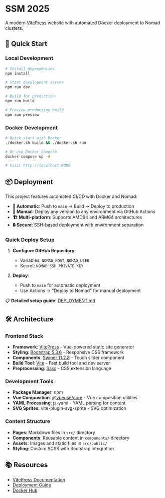 # SSM 2025

A modern [VitePress](https://vitepress.dev/) website with automated Docker deployment to Nomad clusters.

## 🚀 Quick Start

### Local Development

```bash
# Install dependencies
npm install

# Start development server
npm run dev

# Build for production
npm run build

# Preview production build
npm run preview
```

### Docker Development

```bash
# Quick start with Docker
./docker.sh build && ./docker.sh run

# Or use Docker Compose
docker-compose up -d

# Visit http://localhost:8080
```

## 📦 Deployment

This project features automated CI/CD with Docker and Nomad:

- **🔄 Automatic**: Push to `main` → Build → Deploy to production
- **🎯 Manual**: Deploy any version to any environment via GitHub Actions
- **🏗️ Multi-platform**: Supports AMD64 and ARM64 architectures
- **🔒 Secure**: SSH-based deployment with environment separation

### Quick Deploy Setup

1. **Configure GitHub Repository**:
   - Variables: `NOMAD_HOST`, `NOMAD_USER`
   - Secret: `NOMAD_SSH_PRIVATE_KEY`

2. **Deploy**:
   - Push to `main` for automatic deployment
   - Use Actions → "Deploy to Nomad" for manual deployment

📋 **Detailed setup guide**: [DEPLOYMENT.md](./DEPLOYMENT.md)

## 🛠️ Architecture

### Frontend Stack
- **Framework**: [VitePress](https://vitepress.dev/) - Vue-powered static site generator
- **Styling**: [Bootstrap 5.3.6](https://getbootstrap.com/) - Responsive CSS framework
- **Components**: [Swiper 11.2.8](https://swiperjs.com/) - Touch slider component
- **Build Tool**: [Vite](https://vitejs.dev/) - Fast build tool and dev server
- **Preprocessing**: [Sass](https://sass-lang.com/) - CSS extension language

### Development Tools
- **Package Manager**: npm
- **Vue Composition**: [@vueuse/core](https://vueuse.org/) - Vue composition utilities
- **YAML Processing**: js-yaml - YAML parsing for content
- **SVG Sprites**: vite-plugin-svg-sprite - SVG optimization

### Content Structure
- **Pages**: Markdown files in `src/` directory
- **Components**: Reusable content in `components/` directory
- **Assets**: Images and static files in `src/public/`
- **Styling**: Custom SCSS with Bootstrap integration

## 📚 Resources

- [VitePress Documentation](https://vitepress.dev/guide)
- [Deployment Guide](./DEPLOYMENT.md)
- [Docker Hub](https://ghcr.io/aisystant/ssm2025)